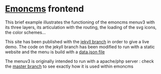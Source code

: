 # [Emoncms](http://github.com/emoncms/emoncms) frontend

This brief example illustrates the functioning of the emoncms menuv3 with its three layers, its articulation with the routing, the loading of the svg icons, the color schemes...

This site has been published with the [jekyll branch](https://github.com/alexandrecuer/frontend/tree/jekyll) in order to give a live demo. The code on the jekyll branch has been modified to run with a static website and the menu is build with a [data.json file](https://github.com/alexandrecuer/frontend/blob/jekyll/data.json)

The menuv3 is originally intended to run with a apache/php server : check the [master branch](https://github.com/alexandrecuer/frontend/tree/main) to see exactly how it is used within emoncms
